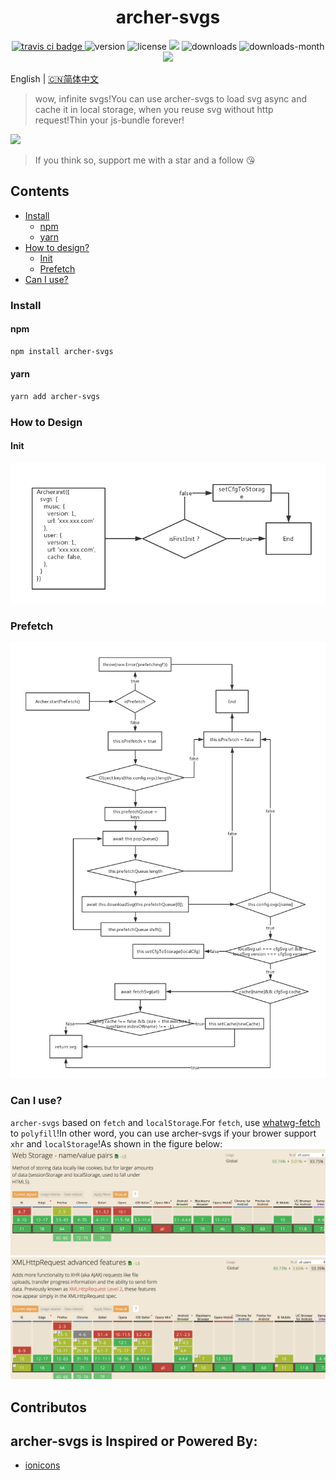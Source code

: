 <h1 align='center'>archer-svgs</h1>
<p align='center'>
  <a href="https://travis-ci.com/ShanaMaid/archer-svgs/">
    <img src="https://travis-ci.com/ShanaMaid/archer-svgs.svg" alt="travis ci badge">
  </a>
  <img src='https://img.shields.io/npm/v/archer-svgs.svg?style=flat-square' alt="version">
  <img src='https://img.shields.io/npm/l/archer-svgs.svg' alt="license">
  <img src='http://img.badgesize.io/https://unpkg.com/archer-svgs/lib/index.css?compression=gzip&label=gzip%20size:%20CSS&style=flat-square'>
  <img src='https://img.shields.io/npm/dt/archer-svgs.svg?style=flat-square' alt="downloads">
  <img src='https://img.shields.io/npm/dm/archer-svgs.svg?style=flat-square' alt="downloads-month">
  <a href='https://blog.shanamaid.top/archer-svgs/'><img src='https://img.shields.io/badge/website%20-archer-51b26d.svg'/></a>
</p>

English | [🇨🇳简体中文](./README-cn.md)

> wow, infinite svgs!You can use archer-svgs to load svg async and cache it in local storage, when you reuse svg without http request!Thin your js-bundle forever!

![](./demo/static/demo.gif)

> If you think so, support me with a star and a follow 😘

## Contents
* [Install](#install)
  * [npm](#npm)
  * [yarn](#yarn)
* [How to design?](#how-to-design)
  * [Init](#init)
  * [Prefetch](#prefetch)
* [Can I use?](#can-i-use)

### Install
#### npm
```bash
npm install archer-svgs
```
#### yarn
```bash
yarn add archer-svgs
```
### How to Design
#### Init
![](./demo/static/init.jpg)

### Prefetch
![](./demo/static/prefetch.jpg)

### Can I use?
`archer-svgs` based on `fetch` and `localStorage`.For `fetch`, use [whatwg-fetch](https://github.com/github/fetch) to `polyfill`!In other word, you can use archer-svgs if your brower support `xhr` and `localStorage`!As shown in the figure below:
![localStorage](./demo/static/ls.png)
![XMLHttpRequest](./demo/static/xhr.png)

## Contributos

## archer-svgs is Inspired or Powered By:
- [ionicons](https://github.com/ionic-team/ionicons)
